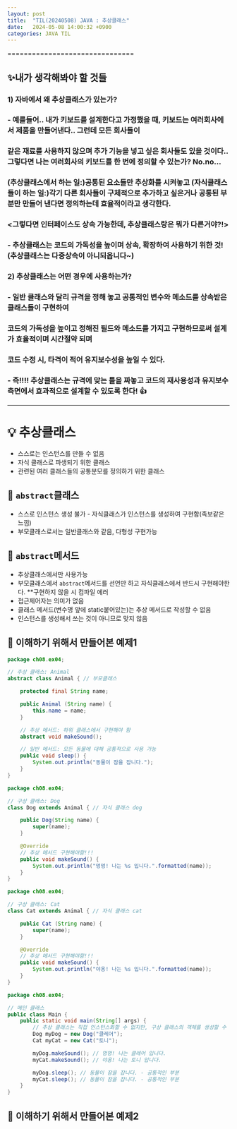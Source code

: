 ```yaml
---
layout: post
title:  "TIL(20240508) JAVA : 추상클래스"
date:   2024-05-08 14:00:32 +0900
categories: JAVA TIL
---
```


===============================
## ✨내가 생각해봐야 할 것들
### 1) 자바에서 왜 추상클래스가 있는가?
### - 예를들어.. 내가 키보드를 설계한다고 가정했을 때, 키보드는 여러회사에서 제품을 만들어낸다.. 그런데 모든 회사들이 
### 같은 재료를 사용하지 않으며 추가 기능을 넣고 싶은 회사들도 있을 것이다.. 그렇다면 나는 여러회사의 키보드를 한 번에 정의할 수 있는가? No.no...
### (추상클래스에서 하는 일:)공통된 요소들만 추상화를 시켜놓고 (자식클래스들이 하는 일:)각기 다른 회사들이 구체적으로 추가하고 싶은거나 공통된 부분만 만들어 낸다면 정의하는데 효율적이라고 생각한다.  

### <그렇다면 인터페이스도 상속 가능한데, 추상클래스랑은 뭐가 다른거야?!>
### - 추상클래스는 코드의 가독성을 높이며 상속, 확장하여 사용하기 위한 것! (추상클래스는 다중상속이 아니되옵니다~)

### 2) 추상클래스는 어떤 경우에 사용하는가?
### - 일반 클래스와 달리 규격을 정해 놓고 공통적인 변수와 메소드를 상속받은 클래스들이 구현하여
### 코드의 가독성을 높이고 정해진 필드와 메소드를 가지고 구현하므로써 설계가 효율적이며 시간절약 되며
### 코드 수정 시, 타격이 적어 유지보수성을 높일 수 있다. 
### - 즉!!!! 추상클래스는 규격에 맞는 틀을 짜놓고 코드의 재사용성과 유지보수 측면에서 효과적으로 설계할 수 있도록 한다! 👍
 -------------------------------

# 💡 추상클래스
- 스스로는 인스턴스를 만들 수 없음
- 자식 클래스로 파생되기 위한 클래스
- 관련된 여러 클래스들의 공통분모를 정의하기 위한 클래스
<!-- - 부모와 자식간의 상속관계에서 이루어짐 -->

## 📌 `abstract`클래스
- 스스로 인스턴스 생성 불가 - 자식클래스가 인스턴스를 생성하여 구현함(족보같은 느낌)
- 부모클래스로서는 일반클래스와 같음, 다형성 구현가능

## 📌 `abstract`메서드
- 추상클래스에서만 사용가능
- 부모클래스에서 `abstract`메서드를 선언만 하고 자식클래스에서 반드시 구현해야한다. **구현하지 않을 시 컴파일 에러
- 접근제어자는 의미가 없음
- 클래스 메서드(변수명 앞에 static붙어있는)는 추상 메서드로 작성할 수 없음
- 인스턴스를 생성해서 쓰는 것이 아니므로 맞지 않음

## 💬 이해하기 위해서 만들어본 예제1 
```java
package ch08.ex04;

// 추상 클래스: Animal 
abstract class Animal { // 부모클래스

    protected final String name;

    public Animal (String name) {
        this.name = name;
    }

    // 추상 메서드: 하위 클래스에서 구현해야 함
    abstract void makeSound();

    // 일반 메서드: 모든 동물에 대해 공통적으로 사용 가능
    public void sleep() {
        System.out.println("동물이 잠을 잡니다.");
    }
}
```
```java
package ch08.ex04;

// 구상 클래스: Dog
class Dog extends Animal { // 자식 클래스 dog

    public Dog(String name) {
        super(name);
    }

    @Override
    // 추상 메서드 구현해야함!!!
    public void makeSound() {
        System.out.println("멍멍! 나는 %s 입니다.".formatted(name));
    }
}
```
```java
package ch08.ex04;

// 구상 클래스: Cat
class Cat extends Animal { // 자식 클래스 cat

    public Cat (String name) {
        super(name);
    }

    @Override
    // 추상 메서드 구현해야함!!!
    public void makeSound() {
        System.out.println("야옹! 나는 %s 입니다.".formatted(name));
    }
}

```
```java
package ch08.ex04;

// 메인 클래스
public class Main {
    public static void main(String[] args) {
        // 추상 클래스는 직접 인스턴스화할 수 없지만, 구상 클래스의 객체를 생성할 수 있습니다.
        Dog myDog = new Dog("클레어"); 
        Cat myCat = new Cat("토니");

        myDog.makeSound(); // 멍멍! 나는 클레어 입니다.
        myCat.makeSound(); // 야옹! 나는 토니 입니다.

        myDog.sleep(); // 동물이 잠을 잡니다. - 공통적인 부분
        myCat.sleep(); // 동물이 잠을 잡니다. - 공통적인 부분
    }
}

```
## 💬 이해하기 위해서 만들어본 예제2 

```java


```

[자바 추상클래스란?]: https://limkydev.tistory.com/188#google_vignette

